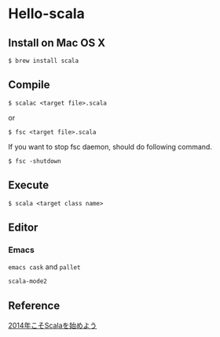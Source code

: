 # Hello-scala

## Install on Mac OS X

`$ brew install scala`

## Compile

`$ scalac <target file>.scala`

or

`$ fsc <target file>.scala`

If you want to stop fsc daemon, should do following command.

`$ fsc -shutdown`

## Execute

`$ scala <target class name>`

## Editor

### Emacs

`emacs cask` and `pallet`

`scala-mode2`

## Reference

[2014年こそScalaを始めよう](http://qiita.com/shoma2da/items/b131c53ffa958c9386f7)
